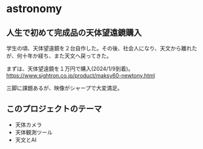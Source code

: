 # astronomy

 ## 人生で初めて完成品の天体望遠鏡購入

学生の頃、天体望遠鏡を２台自作した。その後、社会人になり、天文から離れたが、何十年か経ち、また天文へ戻ってきた。

まずは、天体望遠鏡を１万円で購入(2024/1/9到着)。https://www.sightron.co.jp/product/maksy60-newtony.html

三脚に課題あるが、映像がシャープで大変満足。

 ## このプロジェクトのテーマ

 - 天体カメラ
 - 天体観測ツール
 - 天文とAI
